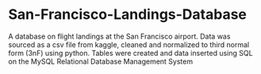 # San-Francisco-Landings-Database
A database on flight landings at the San Francisco airport. Data was sourced as a csv file from kaggle, cleaned and normalized to third normal form (3nF) using python. Tables were created and data inserted using SQL on the MySQL Relational Database Management System


